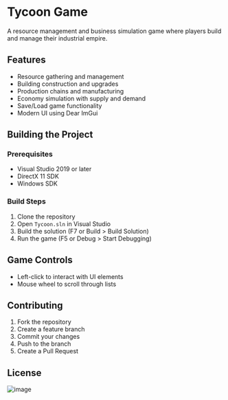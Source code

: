 # Tycoon Game

A resource management and business simulation game where players build and manage their industrial empire.

## Features

- Resource gathering and management
- Building construction and upgrades
- Production chains and manufacturing
- Economy simulation with supply and demand
- Save/Load game functionality
- Modern UI using Dear ImGui

## Building the Project

### Prerequisites

- Visual Studio 2019 or later
- DirectX 11 SDK
- Windows SDK

### Build Steps

1. Clone the repository
2. Open `Tycoon.sln` in Visual Studio
3. Build the solution (F7 or Build > Build Solution)
4. Run the game (F5 or Debug > Start Debugging)

## Game Controls

- Left-click to interact with UI elements
- Mouse wheel to scroll through lists


## Contributing

1. Fork the repository
2. Create a feature branch
3. Commit your changes
4. Push to the branch
5. Create a Pull Request

## License

![image](https://github.com/user-attachments/assets/aee54590-bd64-4c0c-acb8-302f0524a2c8)